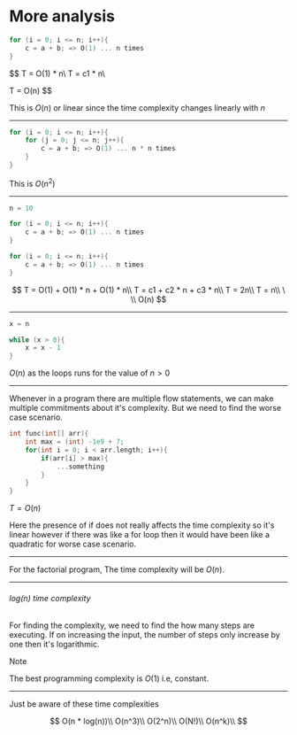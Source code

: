 # More analysis

```c
for (i = 0; i <= n; i++){
    c = a + b; => O(1) ... n times
}
```

$$
T = O(1) * n\\
T = c1 * n\\

T = O(n)
$$

This is $O(n)$ or linear since the time complexity changes linearly with $n$

---

```c
for (i = 0; i <= n; i++){
    for (j = 0; j <= n; j++){
        c = a + b; => O(1) ... n * n times
    }
}
```

This is $O(n^2)$

---

```c
n = 10

for (i = 0; i <= n; i++){
    c = a + b; => O(1) ... n times
}

for (i = 0; i <= n; i++){
    c = a + b; => O(1) ... n times
}
```

$$
T = O(1) + O(1) * n + O(1) * n\\
T = c1 + c2 * n + c3 * n\\
T = 2n\\
T = n\\
\ \\
O(n)
$$

---

```c
x = n

while (x > 0){
    x = x - 1
}
```

$O(n)$ as the loops runs for the value of $n > 0$

---

Whenever in a program there are multiple flow statements, we can make multiple commitments about it's complexity. But we need to find the worse case scenario.

```c
int func(int[] arr){
    int max = (int) -1e9 + 7;
    for(int i = 0; i < arr.length; i++){
        if(arr[i] > max){
            ...something
        }
    }
}
```

$T = O(n)$

Here the presence of if does not really affects the time complexity so it's linear however if there was like a for loop then it would have been like a quadratic for worse case scenario.

---

For the factorial program, The time complexity will be $O(n)$.

---

###### $log(n)$ time complexity

For finding the complexity, we need to find the how many steps are executing.
If on increasing the input, the number of steps only increase by one then it's logarithmic.

> [!NOTE]
> The best programming complexity is $O(1)$ i.e, constant.

---

Just be aware of these time complexities

$$
O(n * log(n))\\
O(n^3)\\
O(2^n)\\
O(N!)\\
O(n^k)\\
$$
